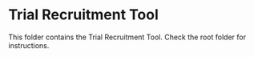# Trial Recruitment Tool

This folder contains the Trial Recruitment Tool. Check the root folder for instructions.